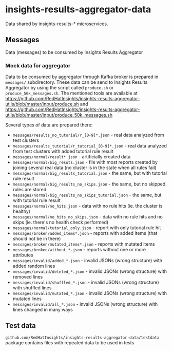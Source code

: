 # insights-results-aggregator-data

Data shared by insights-results-* microservices.

## Messages

Data (messages) to be consumed by Insights Results Aggregator

### Mock data for aggregator

Data to be consumed by aggregator through Kafka broker is prepared in `messages/` subdirectory.
These data can be send to Insights Results Aggregator by using the script called `produce.sh` or `produce_50k_messages.sh`.
The mentioned tools are available at https://github.com/RedHatInsights/insights-results-aggregator-utils/blob/master/input/produce.sh and
https://github.com/RedHatInsights/insights-results-aggregator-utils/blob/master/input/produce_50k_messages.sh

Several types of data are prepared there:

* `messages/results_no_tutorial/r_[0-9]*.json` - real data analyzed from test clusters
* `messages/results_tutorial/r_tutorial_[0-9]*.json` - real data analyzed from test clusters with added tutorial rule result
* `messages/normal/result*.json` - artificially created data
* `messages/normal/big_resuts.json` - file with most reports created by joining several real data (no cluster is in the state when all rules fail)
* `messages/normal/big_results_tutorial.json` - the same, but with tutorial rule result
* `messages/normal/big_results_no_skips.json` - the same, but no skipped rules are stored
* `messages/normal/big_results_no_skips_tutorial.json` - the same, but with tutorial rule result
* `messages/normal/no_hits.json` - data with no rule hits (ie. the cluster is healthy)
* `messages/normal/no_hits_no_skips.json` - data with no rule hits and no skips (ie. there's no health check performed)
* `messages/normal/tutorial_only.json` - report with only tutorial rule hit
* `messages/broken/added_items*.json` - reports with added items (that should not be in there)
* `messages/broken/mutated_items*.json` - reports with mutated items
* `messages/broken/without_*.json` - reports without one or more attributes
* `messages/invalid/added_*.json` - invalid JSONs (wrong structure) with added random lines
* `messages/invalid/deleted_*.json` - invalid JSONs (wrong structure) with removed lines
* `messages/invalid/shuffled_*.json` - invalid JSONs (wrong structure) with shuffled lines
* `messages/invalid/mutated_*.json` - invalid JSONs (wrong structure) with mutated lines
* `messages/invalid/all_*.json` - invalid JSONs (wrong structure) with lines changed in many ways

## Test data

`github.com/RedHatInsights/insights-results-aggregator-data/testdata` package contains files with repeated data 
to be used in tests
